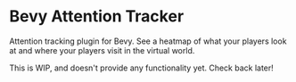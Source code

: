 # Bevy Attention Tracker
Attention tracking plugin for Bevy. See a heatmap of what your players look at
and where your players visit in the virtual world.

This is WIP, and doesn't provide any functionality yet. Check back later!
